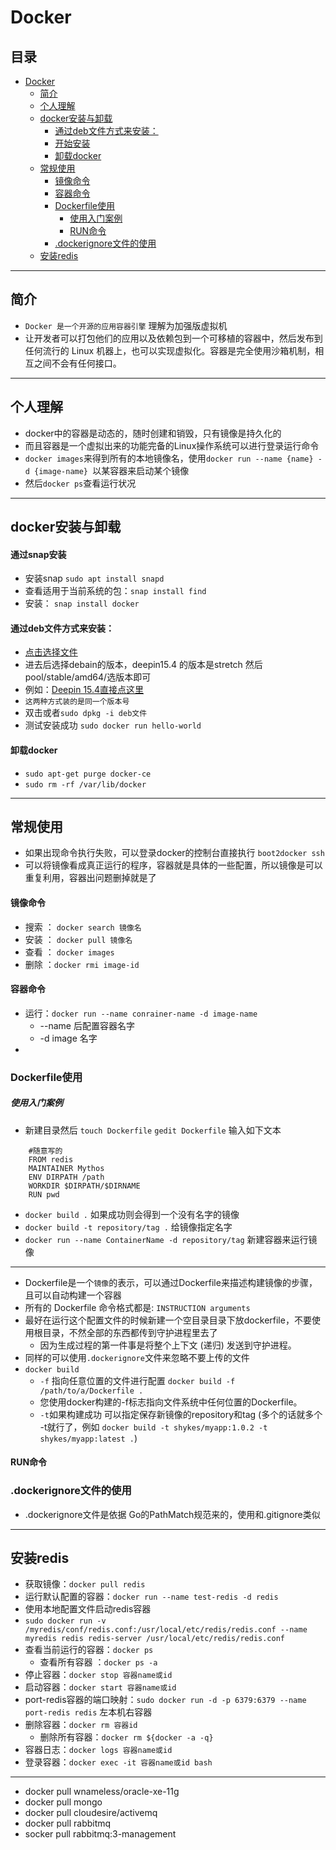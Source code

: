 # Docker
## 目录 
- [Docker](#docker)
    - [简介](#%E7%AE%80%E4%BB%8B)
    - [个人理解](#%E4%B8%AA%E4%BA%BA%E7%90%86%E8%A7%A3)
    - [docker安装与卸载](#docker%E5%AE%89%E8%A3%85%E4%B8%8E%E5%8D%B8%E8%BD%BD)
        - [通过deb文件方式来安装：](#%E9%80%9A%E8%BF%87deb%E6%96%87%E4%BB%B6%E6%96%B9%E5%BC%8F%E6%9D%A5%E5%AE%89%E8%A3%85%EF%BC%9A)
        - [开始安装](#%E5%BC%80%E5%A7%8B%E5%AE%89%E8%A3%85)
        - [卸载docker](#%E5%8D%B8%E8%BD%BDdocker)
    - [常规使用](#%E5%B8%B8%E8%A7%84%E4%BD%BF%E7%94%A8)
        - [镜像命令](#%E9%95%9C%E5%83%8F%E5%91%BD%E4%BB%A4)
        - [容器命令](#%E5%AE%B9%E5%99%A8%E5%91%BD%E4%BB%A4)
        - [Dockerfile使用](#dockerfile%E4%BD%BF%E7%94%A8)
            - [使用入门案例](#%E4%BD%BF%E7%94%A8%E5%85%A5%E9%97%A8%E6%A1%88%E4%BE%8B)
            - [RUN命令](#run%E5%91%BD%E4%BB%A4)
        - [.dockerignore文件的使用](#dockerignore%E6%96%87%E4%BB%B6%E7%9A%84%E4%BD%BF%E7%94%A8)
    - [安装redis](#%E5%AE%89%E8%A3%85redis)

*****************************************

## 简介
- `Docker 是一个开源的应用容器引擎` 理解为加强版虚拟机
- 让开发者可以打包他们的应用以及依赖包到一个可移植的容器中，然后发布到任何流行的 Linux 机器上，也可以实现虚拟化。容器是完全使用沙箱机制，相互之间不会有任何接口。
********************************************

## 个人理解
- docker中的容器是动态的，随时创建和销毁，只有镜像是持久化的
- 而且容器是一个虚拟出来的功能完备的Linux操作系统可以进行登录运行命令
- `docker images`来得到所有的本地镜像名，使用`docker run --name {name} -d {image-name} `以某容器来启动某个镜像
- 然后`docker ps`查看运行状况

***************************************
## docker安装与卸载
#### 通过snap安装
- 安装snap `sudo apt install snapd`
- 查看适用于当前系统的包：`snap install find`
- 安装： `snap install docker`
#### 通过deb文件方式来安装：
- [点击选择文件](https://download.docker.com/linux/debian/dists/)
- 进去后选择debain的版本，deepin15.4 的版本是stretch 然后pool/stable/amd64/选版本即可 
- 例如：[Deepin 15.4直接点这里](https://download.docker.com/linux/debian/dists/stretch/pool/stable/amd64/)
- `这两种方式装的是同一个版本号`
- 双击或者`sudo dpkg -i deb文件`
- 测试安装成功 `sudo docker run hello-world`

#### 卸载docker
- `sudo apt-get purge docker-ce`
- `sudo rm -rf /var/lib/docker`

**************************************

## 常规使用
- 如果出现命令执行失败，可以登录docker的控制台直接执行 `boot2docker ssh`
- 可以将镜像看成真正运行的程序，容器就是具体的一些配置，所以镜像是可以重复利用，容器出问题删掉就是了
#### 镜像命令
- 搜索 ： `docker search 镜像名`
- 安装 ： `docker pull 镜像名`
- 查看 ： `docker images`
- 删除 ：`docker rmi image-id`
#### 容器命令
- 运行：`docker run --name conrainer-name -d image-name`
    - --name 后配置容器名字
    - -d image 名字
- 

### Dockerfile使用
##### 使用入门案例
- 新建目录然后 `touch Dockerfile` `gedit Dockerfile` 输入如下文本
```
    #随意写的
    FROM redis
    MAINTAINER Mythos
    ENV DIRPATH /path
    WORKDIR $DIRPATH/$DIRNAME
    RUN pwd
```
- `docker build .` 如果成功则会得到一个没有名字的镜像
- `docker build -t repository/tag .` 给镜像指定名字
- `docker run --name ContainerName -d repository/tag` 新建容器来运行镜像

***************************
- Dockerfile是一个`镜像`的表示，可以通过Dockerfile来描述构建镜像的步骤，且可以自动构建一个容器
- 所有的 Dockerfile 命令格式都是: `INSTRUCTION arguments` 
- 最好在运行这个配置文件的时候新建一个空目录目录下放dockerfile，不要使用根目录，不然全部的东西都传到守护进程里去了
    - 因为生成过程的第一件事是将整个上下文 (递归) 发送到守护进程。
- 同样的可以使用`.dockerignore`文件来忽略不要上传的文件
- `docker build` 
    - `-f` 指向任意位置的文件进行配置 `docker build -f /path/to/a/Dockerfile .`
    - 您使用docker构建的-f标志指向文件系统中任何位置的Dockerfile。
    - `-t`如果构建成功 可以指定保存新镜像的repository和tag (多个的话就多个 -t就行了，例如 `docker build -t shykes/myapp:1.0.2 -t shykes/myapp:latest .`)
#### RUN命令
### .dockerignore文件的使用
- .dockerignore文件是依据 Go的PathMatch规范来的，使用和.gitignore类似

************************************

## 安装redis
- 获取镜像：`docker pull redis `
- 运行默认配置的容器：`docker run --name test-redis -d redis`
- 使用本地配置文件启动redis容器
- `sudo docker run -v /myredis/conf/redis.conf:/usr/local/etc/redis/redis.conf --name myredis redis redis-server /usr/local/etc/redis/redis.conf`
- 查看当前运行的容器：`docker ps `
    - 查看所有容器 ：`docker ps -a`
- 停止容器：`docker stop 容器name或id`
- 启动容器：`docker start 容器name或id`
- port-redis容器的端口映射：`sudo docker run -d -p 6379:6379 --name port-redis redis` 左本机右容器
- 删除容器：`docker rm 容器id`
    - 删除所有容器：`docker rm ${docker -a -q}`
- 容器日志：`docker logs 容器name或id`
- 登录容器：`docker exec -it 容器name或id bash `

************************

- docker pull wnameless/oracle-xe-11g
- docker pull mongo
- docker pull cloudesire/activemq
- docker pull rabbitmq
- socker pull rabbitmq:3-management





